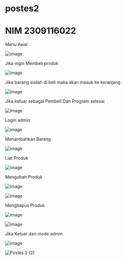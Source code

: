 # postes2

# NIM 2309116022

Menu Awal


![image](https://github.com/Farizyy/postes2/assets/144855789/b63ad8d1-38a0-426b-83c7-e02fb5daf50c)



Jika ingin Membeli produk


![image](https://github.com/Farizyy/postes2/assets/144855789/9dc7ffac-652f-45aa-8c5b-c0f950e10f09)



Jika barang sudah di beli maka akan masuk ke keranjang


![image](https://github.com/Farizyy/postes2/assets/144855789/7e4df40b-3c43-4cab-8485-84b39e846fe9)



Jika keluar sebagai Pembeli Dan Program selesai


![image](https://github.com/Farizyy/postes2/assets/144855789/1fcebb68-0dd4-4b02-aef9-16f80135ba1d)



Login admin


![image](https://github.com/Farizyy/postes2/assets/144855789/db1210c7-bfec-4699-9b28-cb5323607c75)



Menambahkan Barang


![image](https://github.com/Farizyy/postes2/assets/144855789/05090f28-d934-4cea-ba92-d055362ac6c9)



Liat Produk


![image](https://github.com/Farizyy/postes2/assets/144855789/207e0c19-57cb-45b5-9d37-897dab287f37)



Mengubah Produk


![image](https://github.com/Farizyy/postes2/assets/144855789/7850169d-c1bb-4620-b275-ac64b50f629e)


![image](https://github.com/Farizyy/postes2/assets/144855789/a2b96e83-f4c4-4762-9c84-ec279f0efcc9)



Menghapus Produk


![image](https://github.com/Farizyy/postes2/assets/144855789/f98ae602-5fd0-4dda-82bf-87894a2270da)


![image](https://github.com/Farizyy/postes2/assets/144855789/436612d7-5a9e-4d18-9d48-83e12916ce5a)



Jika Keluar dari mode admin


![image](https://github.com/Farizyy/postes2/assets/144855789/fa7570be-8a84-4622-801d-94aad32d4fd1)



![Postes 2 (2)](https://github.com/Farizyy/postes2/assets/144855789/1393a643-8aff-4c93-81c8-4d5508eb1b06)







